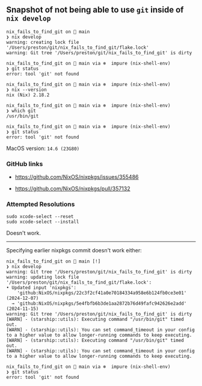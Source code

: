 ## Snapshot of not being able to use `git` inside of `nix develop`

```
nix_fails_to_find_git on  main
❯ nix develop
warning: creating lock file '/Users/preston/git/nix_fails_to_find_git/flake.lock'
warning: Git tree '/Users/preston/git/nix_fails_to_find_git' is dirty

nix_fails_to_find_git on  main via ❄️  impure (nix-shell-env)
❯ git status
error: tool 'git' not found

nix_fails_to_find_git on  main via ❄️  impure (nix-shell-env)
❯ nix --version
nix (Nix) 2.18.2

nix_fails_to_find_git on  main via ❄️  impure (nix-shell-env)
❯ which git
/usr/bin/git

nix_fails_to_find_git on  main via ❄️  impure (nix-shell-env)
❯ git status
error: tool 'git' not found
```

MacOS version: `14.6 (23G80)`

### GitHub links

- https://github.com/NixOS/nixpkgs/issues/355486

- https://github.com/NixOS/nixpkgs/pull/357132

### Attempted Resolutions

```
sudo xcode-select --reset
sudo xcode-select --install
```

Doesn't work.

---------

Specifying earlier nixpkgs commit doesn't work either:

```
nix_fails_to_find_git on  main [!]
❯ nix develop
warning: Git tree '/Users/preston/git/nix_fails_to_find_git' is dirty
warning: updating lock file '/Users/preston/git/nix_fails_to_find_git/flake.lock':
• Updated input 'nixpkgs':
    'github:NixOS/nixpkgs/22c3f2cf41a0e70184334a958e6b124fb0ce3e01' (2024-12-07)
  → 'github:NixOS/nixpkgs/5e4fbfb6b3de1aa2872b76d49fafc942626e2add' (2024-11-15)
warning: Git tree '/Users/preston/git/nix_fails_to_find_git' is dirty
[WARN] - (starship::utils): Executing command "/usr/bin/git" timed out.
[WARN] - (starship::utils): You can set command_timeout in your config to a higher value to allow longer-running commands to keep executing.
[WARN] - (starship::utils): Executing command "/usr/bin/git" timed out.
[WARN] - (starship::utils): You can set command_timeout in your config to a higher value to allow longer-running commands to keep executing.

nix_fails_to_find_git on  main via ❄️  impure (nix-shell-env)
❯ git status
error: tool 'git' not found
```

